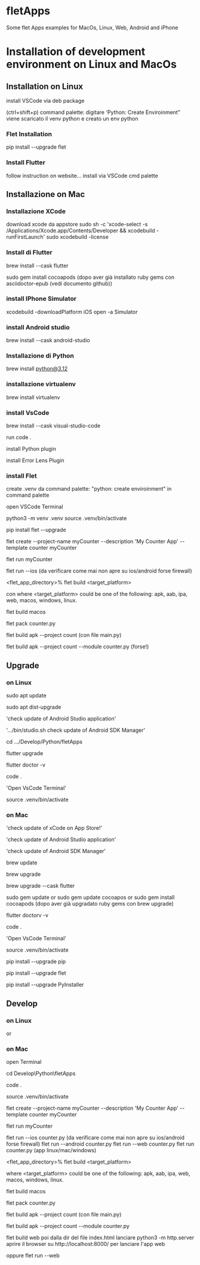 # fletApps
Some flet Apps examples for MacOs, Linux, Web, Android and iPhone

# Installation of development environment on Linux and MacOs

## Installation on Linux
install VSCode via deb package

(ctrl+shift+p) command palette: digitare 'Python: Create Enviroinment"
viene scaricato il venv python e creato un env python

### Flet Installation 
pip install --upgrade flet

### Install Flutter
follow instruction on website...
install via VSCode cmd palette

## Installazione on Mac

### Installazione XCode
download xcode da appstore
sudo sh -c 'xcode-select -s /Applications/Xcode.app/Contents/Developer && xcodebuild -runFirstLaunch'
sudo xcodebuild -license

### Install di Flutter
brew install --cask flutter

sudo gem install cocoapods (dopo aver già installato ruby gems con asciidoctor-epub (vedi documento github))

### install IPhone Simulator
xcodebuild -downloadPlatform iOS
open -a Simulator

### install Android studio
brew install --cask android-studio

### Installazione di Python
brew install python@3.12

### installazione virtualenv
brew install virtualenv

### install VsCode
brew install --cask visual-studio-code

run code .

install Python plugin

install Error Lens Plugin

### install Flet

create .venv da command palette: "python: create enviroinment" in command palette

open VSCode Terminal

python3 -m venv .venv
source .venv/bin/activate

pip install flet --upgrade

flet create --project-name myCounter --description 'My Counter App' --template counter myCounter

flet run myCounter

flet run --ios (da verificare come mai non apre su ios/android forse firewall)

<flet_app_directory>% flet build <target_platform>

con where <target_platform> could be one of the following: apk, aab, ipa, web, macos, windows, linux.

flet build macos

flet pack counter.py

flet build apk --project count  (con file main.py)

flet build apk --project count  --module counter.py (forse!)

## Upgrade

### on Linux

sudo apt update

sudo apt dist-upgrade

'check update of Android Studio application'

'.../bin/studio.sh  check update of Android SDK Manager'

cd .../Develop/Python/fletApps

flutter upgrade

flutter doctor -v

code .

'Open VsCode Terminal'

source .venv/bin/activate

### on Mac

'check update of xCode on App Store!'

'check update of Android Studio application'

'check update of Android SDK Manager'

brew update

brew upgrade

brew upgrade --cask flutter

sudo gem update
or
sudo gem update cocoapos
or
sudo gem install cocoapods (dopo aver già upgradato ruby gems con brew upgrade)

flutter doctorv -v

code .

'Open VsCode Terminal'

source .venv/bin/activate

pip install --upgrade pip

pip install --upgrade flet

pip install --upgrade PyInstaller

## Develop

### on Linux
or
### on Mac

open Terminal

cd Develop\Python\fletApps

code .

source .venv/bin/activate

flet create --project-name myCounter --description 'My Counter App' --template counter myCounter

flet run myCounter

flet run --ios counter.py (da verificare come mai non apre su ios/android forse firewall)
flet run --android counter.py
flet run --web counter.py
flet run counter.py (app linux/mac/windows)

<flet_app_directory>% flet build <target_platform>

where <target_platform> could be one of the following: apk, aab, ipa, web, macos, windows, linux.

flet build macos

flet pack counter.py

flet build apk --project count  (con file main.py)

flet build apk --project count  --module counter.py 

flet build web
poi dalla dir del file index.html lanciare
python3 -m http.server
aprire il browser su http://localhost:8000/ per lanciare l'app web

oppure flet run --web
